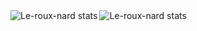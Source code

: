 <img align="left" alt="Le-roux-nard stats" src="https://github-readme-stats.vercel.app/api?username=Le-roux-nard&show_icons=true&theme=highcontrast" />




<img align="left" alt="Le-roux-nard stats" src="https://github-readme-stats.vercel.appapi/top-langs/?username=Le-roux-nard&layout=compact&theme=highcontrast" />
